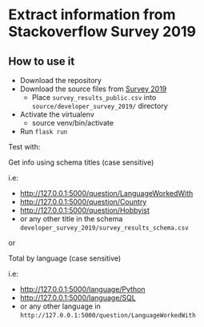 # Extract information from Stackoverflow Survey 2019

## How to use it
* Download the repository
* Download the source files from [Survey 2019](https://drive.google.com/open?id=1QOmVDpd8hcVYqqUXDXf68UMDWQZP0wQV)
  * Place `survey_results_public.csv` into `source/developer_survey_2019/` directory
* Activate the virtualenv
  * source venv/bin/activate
* Run `flask run`

Test with:

Get info using schema titles (case sensitive)

i.e: 

* http://127.0.0.1:5000/question/LanguageWorkedWith
* http://127.0.0.1:5000/question/Country
* http://127.0.0.1:5000/question/Hobbyist
* or any other title in the schema `developer_survey_2019/survey_results_schema.csv`

or

Total by language (case sensitive)

i.e:

* http://127.0.0.1:5000/language/Python
* http://127.0.0.1:5000/language/SQL
* or any other language in `http://127.0.0.1:5000/question/LanguageWorkedWith`